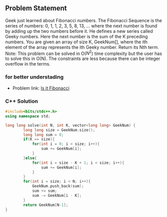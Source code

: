 ## Problem Statement

Geek just learned about Fibonacci numbers.
The Fibonacci Sequence is the series of numbers: 0, 1, 1, 2, 3, 5, 8, 13, ...
where the next number is found by adding up the two numbers before it.
He defines a new series called Geeky numbers. Here the next number is the sum of the K preceding numbers.
You are given an array of size K, GeekNum[], where the ith element of the array represents the ith Geeky number. Return its Nth term.
Note: This problem can be solved in O($N^2$) time complexity but the user has to solve this in O(N). The constraints are less because there can be integer overflow in the terms.

### for better understading
- Problem link: [Is it Fibonacci](https://www.geeksforgeeks.org/problems/is-it-fibonacci--170647/1?page=1&category=sliding-window&status=solved&sortBy=difficulty)

### C++ Solution

```cpp
#include<bits/stdc++.h>
using namespace std;

long long solve(int N, int K, vector<long long> GeekNum) {
        long long size = GeekNum.size();
        long long sum = 0;
        if(K == size){
            for(int i = 0; i < size; i++){
                sum += GeekNum[i];
            }
        }else{
            for(int i = size - K + 1; i < size; i++){
                sum += GeekNum[i];
            }
        }
        for(int i = size; i < N; i++){
            GeekNum.push_back(sum);
            sum += sum;
            sum -= GeekNum[i - K];
        }
        return GeekNum[N-1];
}
```